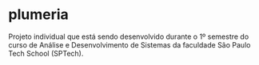 # plumeria
Projeto individual que está sendo desenvolvido durante o 1º semestre do curso de Análise e Desenvolvimento de Sistemas da faculdade São Paulo Tech School (SPTech).
